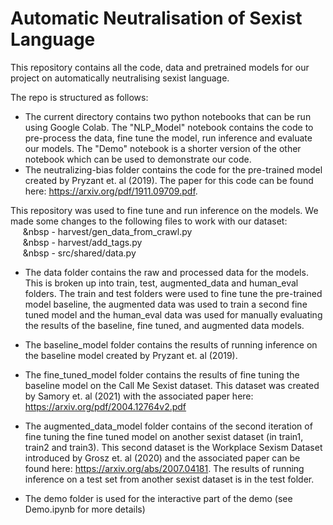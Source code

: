 # Automatic Neutralisation of Sexist Language 


This repository contains all the code, data and pretrained models for our project on automatically neutralising sexist language.  


The repo is structured as follows:
- The current directory contains two python notebooks that can be run using Google Colab. The "NLP_Model" notebook contains the code to pre-process the data, fine tune the model, run inference and evaluate our models. The "Demo" notebook is a shorter version of the other notebook which can be used to demonstrate our code. <br>
- The neutralizing-bias folder contains the code for the pre-trained model created by Pryzant et. al (2019). The paper for this code can be found here: https://arxiv.org/pdf/1911.09709.pdf. <br>

This repository was used to fine tune and run inference on the models. We made some changes to the following files to work with our dataset: <br>
&nbsp;&nbsp;&nbsp;&nbsp;&nbsp;&nbsp - harvest/gen_data_from_crawl.py <br>
&nbsp;&nbsp;&nbsp;&nbsp;&nbsp;&nbsp - harvest/add_tags.py <br>
&nbsp;&nbsp;&nbsp;&nbsp;&nbsp;&nbsp - src/shared/data.py<br>
    
* The data folder contains the raw and processed data for the models. This is broken up into train, test, augmented_data and human_eval folders. The train and test folders were used to fine tune the pre-trained model baseline, the augmented data was used to train a second fine tuned model and the human_eval data was used for manually evaluating the results of the baseline, fine tuned, and augmented data models. 

* The baseline_model folder contains the results of running inference on the baseline model created by Pryzant et. al (2019). 

* The fine_tuned_model folder contains the results of fine tuning the baseline model on the Call Me Sexist dataset. This dataset was created by Samory et. al (2021) with the associated paper here: https://arxiv.org/pdf/2004.12764v2.pdf

* The augmented_data_model folder contains of the second iteration of fine tuning the fine tuned model on another sexist dataset (in train1, train2 and train3). This second dataset is the Workplace Sexism Dataset introduced by Grosz et. al (2020) and the associated paper can be found here: https://arxiv.org/abs/2007.04181. The results of running inference on a test set from another sexist dataset is in the test folder. 

* The demo folder is used for the interactive part of the demo (see Demo.ipynb for more details)

